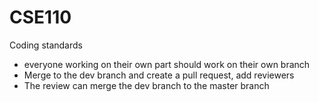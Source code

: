 # CSE110
Coding standards
- everyone working on their own part should work on their own branch
- Merge to the dev branch and create a pull request, add reviewers
- The review can merge the dev branch to the master branch
